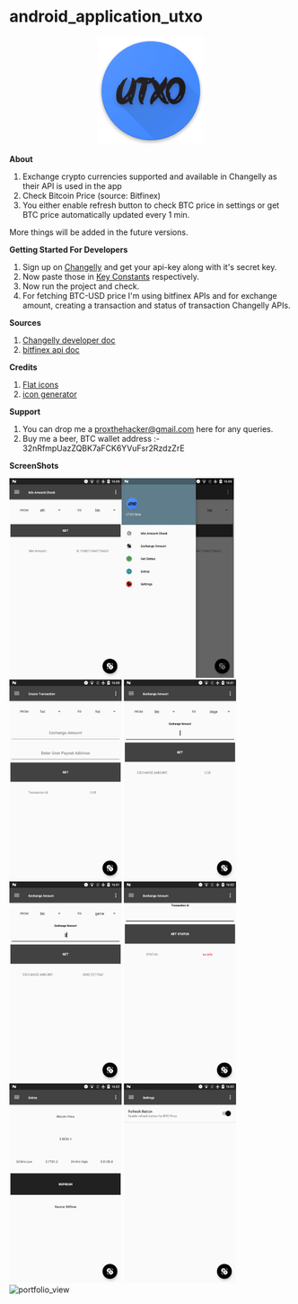 # android_application_utxo 
<p align="center"> <img src="https://raw.githubusercontent.com/percy-g2/android_application_utxo/master/app/src/main/res/mipmap-xxxhdpi/ic_launcher.png?raw=true"/></p>

**About**
1. Exchange crypto currencies supported and available in Changelly as their API is used in the app
2. Check Bitcoin Price (source: Bitfinex)
3. You either enable refresh button to check BTC price in settings or get BTC price automatically updated every 1 min.

More things will be added in the future versions.


**Getting Started For Developers**

1. Sign up on [Changelly](https://changelly.com/) and get your api-key along with it's secret key.
2. Now paste those in [Key Constants](https://github.com/percy-g2/android_application_utxo/blob/master/app/src/main/java/com/androidevlinux/percy/UTXO/utils/Constants.java) respectively.
3. Now run the project and check.
4. For fetching BTC-USD price I'm using bitfinex APIs and for exchange amount, creating a transaction and status of transaction Changelly APIs.

**Sources**
1. [Changelly developer doc](https://changelly.com/developers)
2. [bitfinex api doc](https://bitfinex.readme.io/v1/docs)

**Credits**

1. [Flat icons](http://flaticon.com/)
2. [icon generator](https://romannurik.github.io/AndroidAssetStudio/icons-launcher.html#foreground.type=clipart&foreground.clipart=android&foreground.space.trim=1&foreground.space.pad=0.25&foreColor=rgba(96%2C%20125%2C%20139%2C%200)&backColor=rgb(68%2C%20138%2C%20255)&crop=0&backgroundShape=square&effects=none&name=ic_launcher)

**Support**
1. You can drop me a proxthehacker@gmail.com here for any queries.
2. Buy me a beer, BTC  wallet address :- 32nRfmpUazZQBK7aFCK6YVuFsr2RzdzZrE

**ScreenShots**

<img width="200" alt="portfolio_view" src="https://github.com/percy-g2/android_application_utxo/blob/master/screenshots/1.png"><img width="200" alt="portfolio_view" src="https://github.com/percy-g2/android_application_utxo/blob/master/screenshots/2.png">
<img width="200" alt="portfolio_view" src="https://github.com/percy-g2/android_application_utxo/blob/master/screenshots/3.png">
<img width="200" alt="portfolio_view" src="https://github.com/percy-g2/android_application_utxo/blob/master/screenshots/4.png">
<img width="200" alt="portfolio_view" src="https://github.com/percy-g2/android_application_utxo/blob/master/screenshots/5.png">
<img width="200" alt="portfolio_view" src="https://github.com/percy-g2/android_application_utxo/blob/master/screenshots/6.png">
<img width="200" alt="portfolio_view" src="https://github.com/percy-g2/android_application_utxo/blob/master/screenshots/7.png">
<img width="200" alt="portfolio_view" src="https://github.com/percy-g2/android_application_utxo/blob/master/screenshots/8.png">
<img width="200" alt="portfolio_view" src="https://github.com/percy-g2/android_application_utxo/blob/master/screenshots/9.png">
